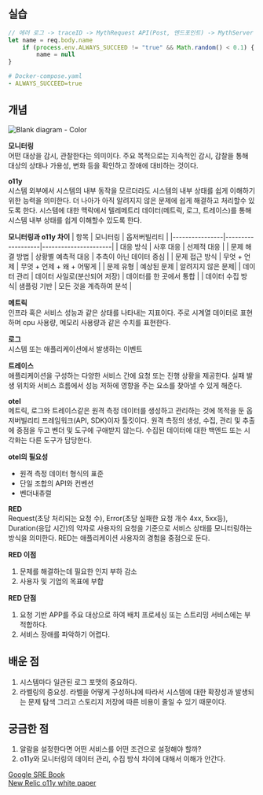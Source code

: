 ## 실습
```js
// 에러 로그 -> traceID -> MythRequest API(Post, 엔드포인트) -> MythServer
let name = req.body.name
    if (process.env.ALWAYS_SUCCEED != "true" && Math.random() < 0.1) {
        name = null
}
```

```yaml
# Docker-compose.yaml
- ALWAYS_SUCCEED=true
```

## 개념
![Blank diagram - Color](https://github.com/user-attachments/assets/852aad47-301e-4048-8a54-dec806fbdb38)

**모니터링**   
어떤 대상을 감시, 관찰한다는 의미이다. 주요 목적으로는 지속적인 감시, 감찰을 통해 대상의 상태나 가용성, 변화 등을 확인하고 장애에 대비하는 것이다.

**o11y**    
시스템 외부에서 시스템의 내부 동작을 모르더라도 시스템의 내부 상태를 쉽게 이해하기 위한 능력을 의미한다. 더 나아가 아직 알려지지 않은 문제에 쉽게 해결하고 처리할수 있도록 한다. 시스템에 대한 맥락에서 텔레메트리 데이터(메트릭, 로그, 트레이스)를 통해 시스템 내부 상태를 쉽게 이해할수 있도록 한다.

**모니터링과 o11y 차이**
|   항목         | 모니터링 | 옵저버빌리티 |
|----------------|-------------------|----------------------|
| 대응 방식       | 사후 대응         | 선제적 대응 |
| 문제 해결 방법  | 상황별 예측적 대응  | 추측이 아닌 데이터 중심 |
| 문제 접근 방식  |  무엇 + 언제       | 무엇 + 언제 + 왜 + 어떻게 |
| 문제 유형       | 예상된 문제 | 알려지지 않은 문제|
| 데이터 관리     | 데이터 사일로(분산되어 저장) | 데이터를 한 곳에서 통합 |
| 데이터 수집 방식| 샘플링 기반 | 모든 것을 계측하여 분석 |

**메트릭**    
인프라 혹은 서비스 성능과 같은 상태를 나타내는 지표이다. 주로 시계열 데이터로 표현하며 cpu 사용량, 메모리 사용량과 같은 수치를 표현한다.  

**로그**  
시스템 또는 애플리케이션에서 발생하는 이벤트

**트레이스**  
애플리케이션을 구성하는 다양한 서비스 간에 요청 또는 진행 상황을 제공한다. 실패 발생 위치와 서비스 흐름에서 성능 저하에 영향을 주는 요소를 찾아낼 수 있게 해준다.

**otel**  
메트릭, 로그와 트레이스같은 원격 측정 데이터를 생성하고 관리하는 것에 목적을 둔 옵저버빌리티 프레임워크(API, SDK)이자 툴킷이다. 원격 측정의 생성, 수집, 관리 및 추출에 중점을 두고 벤더 및 도구에 구애받지 않는다. 수집된 데이터에 대한 백엔드 또는 시각화는 다른 도구가 담당한다.

**otel의 필요성**
- 원격 측정 데이터 형식의 표준
- 단일 조합의 API와 컨벤션
- 벤더내츄럴

**RED**  
Request(초당 처리되는 요청 수), Error(초당 실패한 요청 개수 4xx, 5xx등), Duration(응답 시간)의 약자로 사용자의 요청을 기준으로 서비스 상태를 모니터링하는 방식을 의미한다. RED는 애플리케이션 사용자의 경험을 중점으로 둔다. 

**RED 이점**
1. 문제를 해결하는데 필요한 인지 부하 감소
2. 사용자 및 기업의 목표에 부합

**RED 단점**
1. 요청 기반 APP를 주요 대상으로 하여 배치 프로세싱 또는 스트리밍 서비스에는 부적합하다.
2. 서비스 장애를 파악하기 어렵다. 

## 배운 점
1. 시스템마다 일관된 로그 포맷의 중요하다.
2. 라벨링의 중요성. 라벨을 어떻게 구성하냐에 따라서 시스템에 대한 확장성과 발생되는 문제 탐색 그리고 스토리지 저장에 따른 비용이 줄일 수 있기 때문이다.

## 궁금한 점
1. 알람을 설정한다면 어떤 서비스를 어떤 조건으로 설정해야 할까? 
2. o11y와 모니터링의 데이터 관리, 수집 방식 차이에 대해서 이해가 안간다.

[Google SRE Book](https://sre.google/books/)   
[New Relic o11y white paper](https://newrelic.com/sites/default/files/2023-04/new-relic-observability-priority-white-paper-2023-02-13_kor.pdf)  
